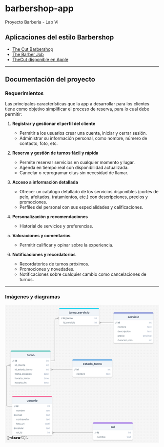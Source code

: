 # barbershop-app
Proyecto Barbería - Lab VI

## Aplicaciones del estilo Barbershop
- [The Cut Barbershop](https://play.google.com/store/apps/details?id=mobi.barberly.thecut&hl=es_AR)
- [The Barber Job](https://play.google.com/store/search?q=the%20barber%20job&c=apps&hl=es_AR)
- [TheCut disponible en Apple](https://apps.apple.com/us/app/thecut-barbershop-booking/id1101408626?mt=8)

---

## Documentación del proyecto

### Requerimientos

Las principales características que la app a desarrollar para los clientes tiene como objetivo simplificar el proceso de reserva, para lo cual debe permitir:

1. **Registrar y gestionar el perfil del cliente**  
   - Permitir a los usuarios crear una cuenta, iniciar y cerrar sesión.  
   - Administrar su información personal, como nombre, número de contacto, foto, etc.

2. **Reserva y gestión de turnos fácil y rápida**  
   - Permite reservar servicios en cualquier momento y lugar.  
   - Agenda en tiempo real con disponibilidad actualizada.  
   - Cancelar o reprogramar citas sin necesidad de llamar.

3. **Acceso a información detallada**  
   - Ofrecer un catálogo detallado de los servicios disponibles (cortes de pelo, afeitados, tratamientos, etc.) con descripciones, precios y promociones.  
   - Perfiles del personal con sus especialidades y calificaciones.

4. **Personalización y recomendaciones**  
   - Historial de servicios y preferencias.

5. **Valoraciones y comentarios**  
   - Permitir calificar y opinar sobre la experiencia.

6. **Notificaciones y recordatorios**  
   - Recordatorios de turnos próximos.  
   - Promociones y novedades.  
   - Notificaciones sobre cualquier cambio como cancelaciones de turnos.

---

### Imágenes y diagramas

![Diagrama de la base de datos](capturas/drawSQL-app-barberia.png)
